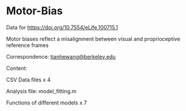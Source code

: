 # Motor-Bias

Data for https://doi.org/10.7554/eLife.100715.1

Motor biases reflect a misalignment between visual and proprioceptive reference frames

Correspondence: tianhewang@berkeley.edu

Content:

CSV Data files x 4

Analysis file: model_fitting.m

Functions of different models x 7
